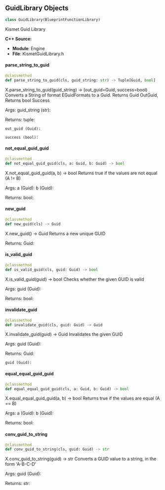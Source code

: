 ## GuidLibrary Objects

```python
class GuidLibrary(BlueprintFunctionLibrary)
```

Kismet Guid Library

**C++ Source:**

- **Module**: Engine
- **File**: KismetGuidLibrary.h

<a id="unreal.GuidLibrary.parse_string_to_guid"></a>

#### parse_string_to_guid

```python
@classmethod
def parse_string_to_guid(cls, guid_string: str) -> Tuple[Guid, bool]
```

X.parse_string_to_guid(guid_string) -> (out_guid=Guid, success=bool)
Converts a String of format EGuidFormats to a Guid. Returns Guid OutGuid, Returns bool Success

Args:
    guid_string (str): 

Returns:
    tuple: 

    out_guid (Guid): 

    success (bool):

<a id="unreal.GuidLibrary.not_equal_guid_guid"></a>

#### not_equal_guid_guid

```python
@classmethod
def not_equal_guid_guid(cls, a: Guid, b: Guid) -> bool
```

X.not_equal_guid_guid(a, b) -> bool
Returns true if the values are not equal (A != B)

Args:
    a (Guid): 
    b (Guid): 

Returns:
    bool:

<a id="unreal.GuidLibrary.new_guid"></a>

#### new_guid

```python
@classmethod
def new_guid(cls) -> Guid
```

X.new_guid() -> Guid
Returns a new unique GUID

Returns:
    Guid:

<a id="unreal.GuidLibrary.is_valid_guid"></a>

#### is_valid_guid

```python
@classmethod
def is_valid_guid(cls, guid: Guid) -> bool
```

X.is_valid_guid(guid) -> bool
Checks whether the given GUID is valid

Args:
    guid (Guid): 

Returns:
    bool:

<a id="unreal.GuidLibrary.invalidate_guid"></a>

#### invalidate_guid

```python
@classmethod
def invalidate_guid(cls, guid: Guid) -> Guid
```

X.invalidate_guid(guid) -> Guid
Invalidates the given GUID

Args:
    guid (Guid): 

Returns:
    Guid: 

    guid (Guid):

<a id="unreal.GuidLibrary.equal_equal_guid_guid"></a>

#### equal_equal_guid_guid

```python
@classmethod
def equal_equal_guid_guid(cls, a: Guid, b: Guid) -> bool
```

X.equal_equal_guid_guid(a, b) -> bool
Returns true if the values are equal (A == B)

Args:
    a (Guid): 
    b (Guid): 

Returns:
    bool:

<a id="unreal.GuidLibrary.conv_guid_to_string"></a>

#### conv_guid_to_string

```python
@classmethod
def conv_guid_to_string(cls, guid: Guid) -> str
```

X.conv_guid_to_string(guid) -> str
Converts a GUID value to a string, in the form 'A-B-C-D'

Args:
    guid (Guid): 

Returns:
    str:

<a id="unreal.InputLibrary"></a>